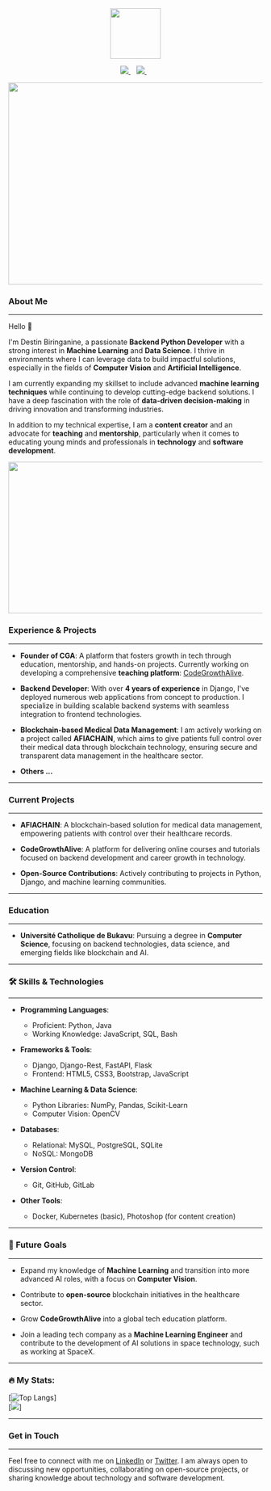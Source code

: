 <div id="header" align="center">
  <img src="https://media.giphy.com/media/bAQH7WXKqtIBrPs7sR/giphy.gif" width="100"/>
</div>

<p align="center">
  <a href="https://twitter.com/DestinBir">
    <img src="https://img.shields.io/badge/Twitter-1DA1F2?style=for-the-badge&logo=twitter&logoColor=white" />
  </a>&nbsp;&nbsp;
  <a href="https://www.linkedin.com/in/destin-biringanine-62654822b/">
    <img src="https://img.shields.io/badge/linkedin-%230077B5.svg?&style=for-the-badge&logo=linkedin&logoColor=white" />
  </a>&nbsp;&nbsp;
</p>

<div align="center">
  <img src="https://media.giphy.com/media/f3KwliaH4MLtli8z7D/giphy.gif" width="600" height="400"/>
</div>

### About Me
---
Hello 👋

I'm Destin Biringanine, a passionate **Backend Python Developer** with a strong interest in **Machine Learning** and **Data Science**. I thrive in environments where I can leverage data to build impactful solutions, especially in the fields of **Computer Vision** and **Artificial Intelligence**.

I am currently expanding my skillset to include advanced **machine learning techniques** while continuing to develop cutting-edge backend solutions. I have a deep fascination with the role of **data-driven decision-making** in driving innovation and transforming industries.

In addition to my technical expertise, I am a **content creator** and an advocate for **teaching** and **mentorship**, particularly when it comes to educating young minds and professionals in **technology** and **software development**.

<div align="center">
  <img src="https://media.giphy.com/media/coxQHKASG60HrHtvkt/giphy.gif" width="600" height="300"/>
</div>

### Experience & Projects
---
- **Founder of CGA**: A platform that fosters growth in tech through education, mentorship, and hands-on projects. Currently working on developing a comprehensive **teaching platform**: [CodeGrowthAlive](https://codegrowthalive.com).
  
- **Backend Developer**: With over **4 years of experience** in Django, I've deployed numerous web applications from concept to production. I specialize in building scalable backend systems with seamless integration to frontend technologies.

- **Blockchain-based Medical Data Management**: I am actively working on a project called **AFIACHAIN**, which aims to give patients full control over their medical data through blockchain technology, ensuring secure and transparent data management in the healthcare sector.

- **Others ...**

---

### Current Projects
---
- **AFIACHAIN**: A blockchain-based solution for medical data management, empowering patients with control over their healthcare records.
  
- **CodeGrowthAlive**: A platform for delivering online courses and tutorials focused on backend development and career growth in technology.

- **Open-Source Contributions**: Actively contributing to projects in Python, Django, and machine learning communities.

---

### Education
---
- **Université Catholique de Bukavu**: Pursuing a degree in **Computer Science**, focusing on backend technologies, data science, and emerging fields like blockchain and AI.

---

### 🛠️ Skills & Technologies
---
- **Programming Languages**: 
   - Proficient: Python, Java
   - Working Knowledge: JavaScript, SQL, Bash

- **Frameworks & Tools**: 
   - Django, Django-Rest, FastAPI, Flask
   - Frontend: HTML5, CSS3, Bootstrap, JavaScript

- **Machine Learning & Data Science**: 
   - Python Libraries: NumPy, Pandas, Scikit-Learn
   - Computer Vision: OpenCV

- **Databases**: 
   - Relational: MySQL, PostgreSQL, SQLite
   - NoSQL: MongoDB

- **Version Control**: 
   - Git, GitHub, GitLab

- **Other Tools**: 
   - Docker, Kubernetes (basic), Photoshop (for content creation)

---

### 🚀 Future Goals
---
- Expand my knowledge of **Machine Learning** and transition into more advanced AI roles, with a focus on **Computer Vision**.
  
- Contribute to **open-source** blockchain initiatives in the healthcare sector.

- Grow **CodeGrowthAlive** into a global tech education platform.

- Join a leading tech company as a **Machine Learning Engineer** and contribute to the development of AI solutions in space technology, such as working at SpaceX.

---

### :fire: My Stats:
[![Top Langs](https://github-readme-stats.vercel.app/api/top-langs/?username=DestinBir&size_weight=0.5&count_weight=0.5)]  
[![](https://github-readme-streak-stats.herokuapp.com/?user=DestinBir&size_weight=0.5&count_weight=0.5)]

---

### Get in Touch
---
Feel free to connect with me on [LinkedIn](https://www.linkedin.com/in/destin-biringanine-62654822b/) or [Twitter](https://twitter.com/DestinBir). I am always open to discussing new opportunities, collaborating on open-source projects, or sharing knowledge about technology and software development.
